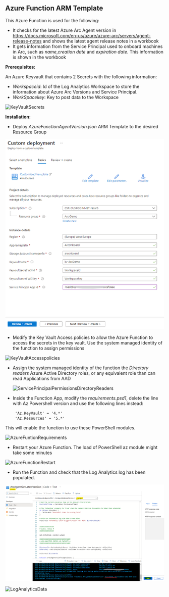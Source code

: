 ##  Azure Function ARM Template

This Azure Function is used for the following:

-  It checks for the latest Azure Arc Agent version in https://docs.microsoft.com/en-us/azure/azure-arc/servers/agent-release-notes and shows the latest agent release notes in a workbook
-  It gets information from the Service Principal used to onboard machines in Arc, such as *name*,*creation date* and *expiration date*. This information is shown in the workbook


**Prerequisites:**

An Azure Keyvault that contains 2 Secrets with the following information:

-   *Workspaceid*: Id of the Log Analytics Workspace to store the information about Azure Arc Versions and Service Principal.
-   *WorkSpacekey*: Key to post data to the Workspace


   ![KeyVaultSecrets](\../Screenshoot/KeyVaultSecrets.png)



**Installation:**

-   Deploy *AzureFunctionAgentVersion.json* ARM Template to the desired Resource Group

![ArcFunctionDeployment](../Screenshoot/ArcFunctionDeployment.png)

   
-   Modify the Key Vault Access policies to allow the Azure Function to access the secrets in the key vault. Use the system managed identity of the function to assign permissions

   ![KeyVaultAccesspolicies](\../Screenshoot/KeyVaultAccesspolicies.png)

- Assign the system managed identity of the function the *Directory readers* Azure Active Directory roles, or any equivalent role than can read Applications from AAD


   ![ServicePrincipalPermissionsDirectoryReaders](\../Screenshoot/ServicePrincipalPermissionsDirectoryReaders.png)



-   Inside the Function App, modify the *requirements.psd1*, delete the line with Az Powershell version and use the following lines instead:
   
         'Az.KeyVault' = '4.*'
         'Az.Resources' = '5.*'

 This will enable the function to use these PowerShell modules.

   ![AzureFuntionRequirements](\../Screenshoot/AzureFuntionRequirements.png)

- Restart your Azure Function. The load of PowerShell az module might take some minutes

![AzureFunctionRestart](\../Screenshoot/AzureFunctionRestart.png)


- Run the Function and check that the Log Analytics log has been populated.
  
![AzureFunctionRun](../Screenshoot/AzureFunctionRun.png)

![LogAnalyticsData](\../Screenshoot/LogAnalyticsData.png)

